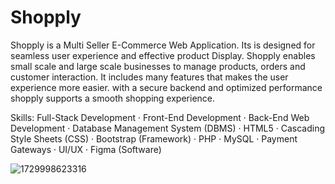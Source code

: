 # Shopply

Shopply is a Multi Seller E-Commerce Web Application. Its is designed for seamless user experience and effective product Display. Shopply enables small scale and large scale businesses to manage products, orders and customer interaction. It includes many features that makes the user experience more easier. with a secure backend and optimized performance shopply supports a smooth shopping experience.

Skills: Full-Stack Development · Front-End Development · Back-End Web Development · Database Management System (DBMS) · HTML5 · Cascading Style Sheets (CSS) · Bootstrap (Framework) · PHP · MySQL · Payment Gateways · UI/UX · Figma (Software)

![1729998623316](https://github.com/user-attachments/assets/fca91594-7895-4192-8d93-e40951b5165b)

